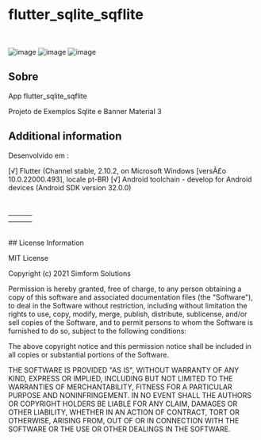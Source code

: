 # flutter_sqlite_sqflite
</br>

![image](https://img.shields.io/badge/Flutter-02569B?style=for-the-badge&logo=flutter&logoColor=white)
![image](https://img.shields.io/badge/Android-3DDC84?style=for-the-badge&logo=android&logoColor=white)
![image](https://img.shields.io/badge/iOS-000000?style=for-the-badge&logo=ios&logoColor=white)
</br>

## Sobre

App flutter_sqlite_sqflite

Projeto de Exemplos Sqlite e Banner Material 3

## Additional information


Desenvolvido em :</br>

[√] Flutter (Channel stable, 2.10.2, on Microsoft Windows [versÃ£o 10.0.22000.493], locale pt-BR)
[√] Android toolchain - develop for Android devices (Android SDK version 32.0.0)

</br>
<table align="center" border="0" cellpadding="1" cellspacing="1" style="width:650px;">
	<tbody>
		<tr>
			<td><img alt="" src="https://user-images.githubusercontent.com/31604881/155864731-254e1178-e721-45eb-b774-7e0768f6dce2.png" style="width: 290px height: 500px;" /></td>
			<td><img alt="" src="https://user-images.githubusercontent.com/31604881/155864743-4922966b-dce1-4de8-a743-ed66d2d2d943.png" style="width: 290px height: 500px;" /></td>
			<td><img alt="" src="https://user-images.githubusercontent.com/31604881/155864747-b68b6f8e-c595-4bef-870c-c628f584d905.png" style="width: 290px height: 500px;" /></td>	
        </tr>
		<tr>
			<td><img alt="" src="https://user-images.githubusercontent.com/31604881/155864736-6326f9de-4b85-41b9-81e2-430d09a60609.png" style="width: 290px height: 500px;" /></td>
			<td><img alt="" src="https://user-images.githubusercontent.com/31604881/155864740-e698bf85-73fb-4608-8dc6-9f9596613988.png" style="width: 290px height: 500px;" /></td>
			<td><img alt="" src="" style="width: 290px height: 500px;" /></td>	
        </tr>
	</tbody>
</table>

</br>
## License Information

MIT License

Copyright (c) 2021 Simform Solutions

Permission is hereby granted, free of charge, to any person obtaining a copy
of this software and associated documentation files (the "Software"), to deal
in the Software without restriction, including without limitation the rights
to use, copy, modify, merge, publish, distribute, sublicense, and/or sell
copies of the Software, and to permit persons to whom the Software is
furnished to do so, subject to the following conditions:

The above copyright notice and this permission notice shall be included in all
copies or substantial portions of the Software.

THE SOFTWARE IS PROVIDED "AS IS", WITHOUT WARRANTY OF ANY KIND, EXPRESS OR
IMPLIED, INCLUDING BUT NOT LIMITED TO THE WARRANTIES OF MERCHANTABILITY,
FITNESS FOR A PARTICULAR PURPOSE AND NONINFRINGEMENT. IN NO EVENT SHALL THE
AUTHORS OR COPYRIGHT HOLDERS BE LIABLE FOR ANY CLAIM, DAMAGES OR OTHER
LIABILITY, WHETHER IN AN ACTION OF CONTRACT, TORT OR OTHERWISE, ARISING FROM,
OUT OF OR IN CONNECTION WITH THE SOFTWARE OR THE USE OR OTHER DEALINGS IN THE
SOFTWARE.
